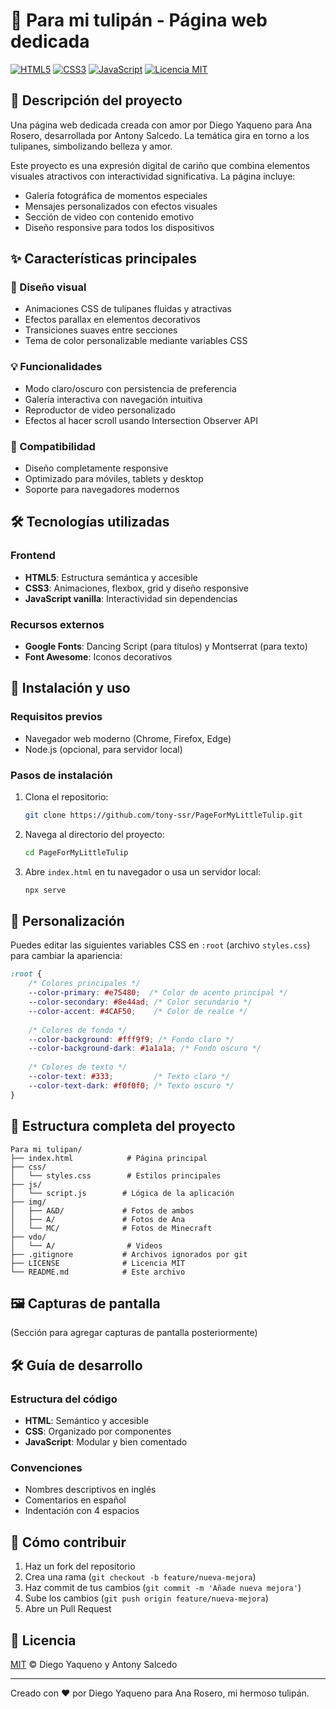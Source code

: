 # 🌷 Para mi tulipán - Página web dedicada

[![HTML5](https://img.shields.io/badge/HTML5-E34F26?style=for-the-badge&logo=html5&logoColor=white)](https://developer.mozilla.org/es/docs/Web/HTML)
[![CSS3](https://img.shields.io/badge/CSS3-1572B6?style=for-the-badge&logo=css3&logoColor=white)](https://developer.mozilla.org/es/docs/Web/CSS)
[![JavaScript](https://img.shields.io/badge/JavaScript-F7DF1E?style=for-the-badge&logo=javascript&logoColor=black)](https://developer.mozilla.org/es/docs/Web/JavaScript)
[![Licencia MIT](https://img.shields.io/badge/Licencia-MIT-blue.svg)](LICENSE)

## 📖 Descripción del proyecto

Una página web dedicada creada con amor por Diego Yaqueno para Ana Rosero, desarrollada por Antony Salcedo. La temática gira en torno a los tulipanes, simbolizando belleza y amor.

Este proyecto es una expresión digital de cariño que combina elementos visuales atractivos con interactividad significativa. La página incluye:
- Galería fotográfica de momentos especiales
- Mensajes personalizados con efectos visuales
- Sección de video con contenido emotivo
- Diseño responsive para todos los dispositivos

## ✨ Características principales

### 🎨 Diseño visual
- Animaciones CSS de tulipanes fluidas y atractivas
- Efectos parallax en elementos decorativos
- Transiciones suaves entre secciones
- Tema de color personalizable mediante variables CSS

### 💡 Funcionalidades
- Modo claro/oscuro con persistencia de preferencia
- Galería interactiva con navegación intuitiva
- Reproductor de video personalizado
- Efectos al hacer scroll usando Intersection Observer API

### 📱 Compatibilidad
- Diseño completamente responsive
- Optimizado para móviles, tablets y desktop
- Soporte para navegadores modernos

## 🛠️ Tecnologías utilizadas

### Frontend
- **HTML5**: Estructura semántica y accesible
- **CSS3**: Animaciones, flexbox, grid y diseño responsive
- **JavaScript vanilla**: Interactividad sin dependencias

### Recursos externos
- **Google Fonts**: Dancing Script (para títulos) y Montserrat (para texto)
- **Font Awesome**: Iconos decorativos

## 🚀 Instalación y uso

### Requisitos previos
- Navegador web moderno (Chrome, Firefox, Edge)
- Node.js (opcional, para servidor local)

### Pasos de instalación
1. Clona el repositorio:
   ```bash
   git clone https://github.com/tony-ssr/PageForMyLittleTulip.git
   ```
2. Navega al directorio del proyecto:
   ```bash
   cd PageForMyLittleTulip
   ```
3. Abre `index.html` en tu navegador o usa un servidor local:
   ```bash
   npx serve
   ```

## 🎨 Personalización

Puedes editar las siguientes variables CSS en `:root` (archivo `styles.css`) para cambiar la apariencia:
```css
:root {
    /* Colores principales */
    --color-primary: #e75480;  /* Color de acento principal */
    --color-secondary: #8e44ad; /* Color secundario */
    --color-accent: #4CAF50;    /* Color de realce */
    
    /* Colores de fondo */
    --color-background: #fff9f9; /* Fondo claro */
    --color-background-dark: #1a1a1a; /* Fondo oscuro */
    
    /* Colores de texto */
    --color-text: #333;         /* Texto claro */
    --color-text-dark: #f0f0f0; /* Texto oscuro */
}
```

## 📂 Estructura completa del proyecto

```
Para mi tulipan/
├── index.html            # Página principal
├── css/
│   └── styles.css        # Estilos principales
├── js/
│   └── script.js        # Lógica de la aplicación
├── img/
│   ├── A&D/             # Fotos de ambos
│   ├── A/               # Fotos de Ana
│   └── MC/              # Fotos de Minecraft
├── vdo/
│   └── A/                # Videos
├── .gitignore           # Archivos ignorados por git
├── LICENSE              # Licencia MIT
└── README.md            # Este archivo
```

## 🖼️ Capturas de pantalla

(Sección para agregar capturas de pantalla posteriormente)

## 🛠️ Guía de desarrollo

### Estructura del código
- **HTML**: Semántico y accesible
- **CSS**: Organizado por componentes
- **JavaScript**: Modular y bien comentado

### Convenciones
- Nombres descriptivos en inglés
- Comentarios en español
- Indentación con 4 espacios

## 🤝 Cómo contribuir

1. Haz un fork del repositorio
2. Crea una rama (`git checkout -b feature/nueva-mejora`)
3. Haz commit de tus cambios (`git commit -m 'Añade nueva mejora'`)
4. Sube los cambios (`git push origin feature/nueva-mejora`)
5. Abre un Pull Request

## 📄 Licencia

[MIT](LICENSE) © Diego Yaqueno y Antony Salcedo

---

Creado con ❤️ por Diego Yaqueno para Ana Rosero, mi hermoso tulipán.